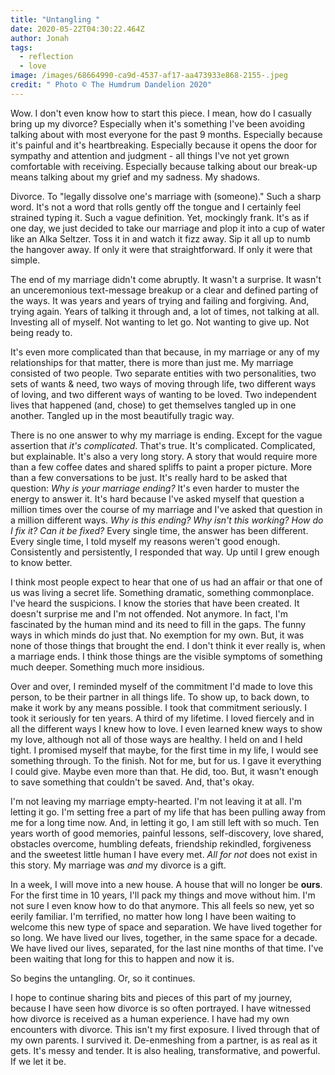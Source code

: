 ```yaml
---
title: "Untangling "
date: 2020-05-22T04:30:22.464Z
author: Jonah
tags:
  - reflection
  - love
image: /images/68664990-ca9d-4537-af17-aa473933e868-2155-.jpeg
credit: " Photo © The Humdrum Dandelion 2020"
---
```

Wow. I don't even know how to start this piece. I mean, how do I casually bring up my divorce? Especially when it's something I've been avoiding talking about with most everyone for the past 9 months. Especially because it's painful and it's heartbreaking. Especially because it opens the door for sympathy and attention and judgment - all things I've not yet grown comfortable with receiving. Especially because talking about our break-up means talking about my grief and my sadness. My shadows. 

Divorce. To "legally dissolve one's marriage with (someone)." Such a sharp word. It's not a word that rolls gently off the tongue and I certainly feel strained typing it. Such a vague definition. Yet, mockingly frank. It's as if one day, we just decided to take our marriage and plop it into a cup of water like an Alka Seltzer. Toss it in and watch it fizz away. Sip it all up to numb the hangover away. If only it were that straightforward. If only it were that simple.

The end of my marriage didn't come abruptly. It wasn't a surprise. It wasn't an unceremonious text-message breakup or a clear and defined parting of the ways. It was years and years of trying and failing and forgiving. And, trying again. Years of talking it through and, a lot of times, not talking at all. Investing all of myself. Not wanting to let go. Not wanting to give up. Not being ready to. 

It's even more complicated than that because, in my marriage or any of my relationships for that matter, there is more than just me. My marriage consisted of two people. Two separate entities with two personalities, two sets of wants & need, two ways of moving through life, two different ways of loving, and two different ways of wanting to be loved. Two independent lives that happened (and, chose) to get themselves tangled up in one another. Tangled up in the most beautifully tragic way. 

There is no one answer to why my marriage is ending. Except for the vague assertion that *it's complicated*. That's true. It's complicated. Complicated, but explainable. It's also a very long story. A story that would require more than a few coffee dates and shared spliffs to paint a proper picture. More than a few conversations to be just. It's really hard to be asked that question: *Why is your marriage ending?* It's even harder to muster the energy to answer it. It's hard because I've asked myself that question a million times over the course of my marriage and I've asked that question in a million different ways. *Why is this ending?* *Why isn't this working?* *How do I fix it?* *Can it be fixed?* Every single time, the answer has been different. Every single time, I told myself my reasons weren't good enough. Consistently and persistently, I responded that way. Up until I grew enough to know better.

I think most people expect to hear that one of us had an affair or that one of us was living a secret life. Something dramatic, something commonplace. I've heard the suspicions. I know the stories that have been created. It doesn't surprise me and I'm not offended. Not anymore. In fact, I'm fascinated by the human mind and its need to fill in the gaps. The funny ways in which minds do just that. No exemption for my own. But, it was none of those things that brought the end. I don't think it ever really is, when a marriage ends. I think those things are the visible symptoms of something much deeper. Something much more insidious.  

Over and over, I reminded myself of the commitment I'd made to love this person, to be their partner in all things life. To show up, to back down, to make it work by any means possible. I took that commitment seriously. I took it seriously for ten years. A third of my lifetime. I loved fiercely and in all the different ways I knew how to love. I even learned knew ways to show my love, although not all of those ways are healthy. I held on and I held tight. I promised myself that maybe, for the first time in my life, I would see something through. To the finish. Not for me, but for us. I gave it everything I could give. Maybe even more than that. He did, too. But, it wasn't enough to save something that couldn't be saved. And, that's okay.

I'm not leaving my marriage empty-hearted. I'm not leaving it at all. I'm letting it go. I'm setting free a part of my life that has been pulling away from me for a long time now. And, in letting it go, I am still left with so much. Ten years worth of good memories, painful lessons, self-discovery, love shared, obstacles overcome, humbling defeats, friendship rekindled, forgiveness and the sweetest little human I have every met. *All for not* does not exist in this story. My marriage was *and* my divorce is a gift.   

In a week, I will move into a new house. A house that will no longer be **ours**. For the first time in 10 years, I'll pack my things and move without him. I'm not sure I even know how to do that anymore. This all feels so new, yet so eerily familiar. I'm terrified, no matter how long I have been waiting to welcome this new type of space and separation. We have lived together for so long. We have lived our lives, together, in the same space for a decade. We have lived our lives, separated, for the last nine months of that time. I've been waiting that long for this to happen and now it is.  

So begins the untangling. Or, so it continues.

I hope to continue sharing bits and pieces of this part of my journey, because I have seen how divorce is so often portrayed. I have witnessed how divorce is received as a human experience. I have had my own encounters with divorce. This isn't my first exposure. I lived through that of my own parents. I survived it. De-enmeshing from a partner, is as real as it gets. It's messy and tender. It is also healing, transformative, and powerful. If we let it be.  